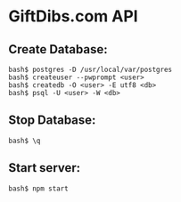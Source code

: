 # GiftDibs.com API

## Create Database:
```
bash$ postgres -D /usr/local/var/postgres
bash$ createuser --pwprompt <user>
bash$ createdb -O <user> -E utf8 <db>
bash$ psql -U <user> -W <db>
```

## Stop Database:
```
bash$ \q
```

## Start server:
```
bash$ npm start
```